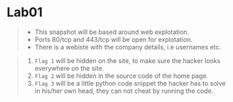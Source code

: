 # Lab01

> * This snapshot will be based around web explotation.
> * Ports 80/tcp and 443/tcp will be open for explotation.
> * There is a webiste with the company details, i.e usernames etc.

> 1. `Flag 1` will be hidden on the site, to make sure the hacker looks everywhere on the site.
> 1. `Flag 2` will be hidden in the source code of the home page.
> 1. `Flag 3` will be a little python code snippet the hacker has to solve in his/her own head, they can not cheat by running the code.
